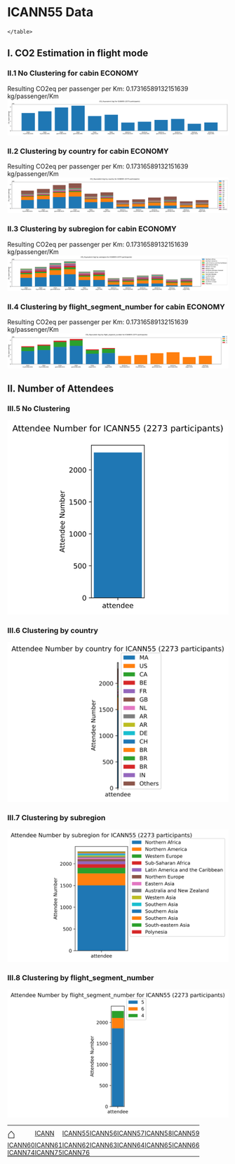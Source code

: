 # ICANN55 Data

  <html>
  <style>
  table, th, td {
    border: 0px none;
    padding: 0px;
  }
  </style>
  <body>
    <table style="width:100%">
          <tr>
<td><a href='https://mglt.github.io/co2eq/' style='font-size: 30px; text-decoration: none' >⌂</a></td>
<td><a href='https://mglt.github.io/co2eq/ICANN/ICANN'>ICANN</a></td>
<td><a href='https://mglt.github.io/co2eq/ICANN/ICANN55'>ICANN55</a></td>
<td><a href='https://mglt.github.io/co2eq/ICANN/ICANN56'>ICANN56</a></td>
<td><a href='https://mglt.github.io/co2eq/ICANN/ICANN57'>ICANN57</a></td>
<td><a href='https://mglt.github.io/co2eq/ICANN/ICANN58'>ICANN58</a></td>
<td><a href='https://mglt.github.io/co2eq/ICANN/ICANN59'>ICANN59</a></td>
      </tr>
      <tr>
<td><a href='https://mglt.github.io/co2eq/ICANN/ICANN60'>ICANN60</a></td>
<td><a href='https://mglt.github.io/co2eq/ICANN/ICANN61'>ICANN61</a></td>
<td><a href='https://mglt.github.io/co2eq/ICANN/ICANN62'>ICANN62</a></td>
<td><a href='https://mglt.github.io/co2eq/ICANN/ICANN63'>ICANN63</a></td>
<td><a href='https://mglt.github.io/co2eq/ICANN/ICANN64'>ICANN64</a></td>
<td><a href='https://mglt.github.io/co2eq/ICANN/ICANN65'>ICANN65</a></td>
<td><a href='https://mglt.github.io/co2eq/ICANN/ICANN66'>ICANN66</a></td>
      </tr>
      <tr>
<td><a href='https://mglt.github.io/co2eq/ICANN/ICANN74'>ICANN74</a></td>
<td><a href='https://mglt.github.io/co2eq/ICANN/ICANN75'>ICANN75</a></td>
<td><a href='https://mglt.github.io/co2eq/ICANN/ICANN76'>ICANN76</a></td>
<td> </td>
<td> </td>
<td> </td>
<td> </td>
      </tr>

    </table>
  </body>
  </html>
    
## I. CO2 Estimation in flight mode

### II.1 No Clustering for cabin ECONOMY

Resulting CO2eq per passenger per Km: 0.17316589132151639 kg/passenger/Km
![](co2eq-mode_flight_distance-cluster_nbr_15-co2eq_myclimate_goclimate_ukgov-cabin_ECONOMY_AVERAGE.svg)

### II.2 Clustering by country for cabin ECONOMY

Resulting CO2eq per passenger per Km: 0.17316589132151639 kg/passenger/Km
![](co2eq-mode_flight_distance-cluster_key_country-cluster_nbr_15-co2eq_myclimate_goclimate_ukgov-cabin_ECONOMY_AVERAGE.svg)

### II.3 Clustering by subregion for cabin ECONOMY

Resulting CO2eq per passenger per Km: 0.17316589132151639 kg/passenger/Km
![](co2eq-mode_flight_distance-cluster_key_subregion-cluster_nbr_15-co2eq_myclimate_goclimate_ukgov-cabin_ECONOMY_AVERAGE.svg)

### II.4 Clustering by flight_segment_number for cabin ECONOMY

Resulting CO2eq per passenger per Km: 0.17316589132151639 kg/passenger/Km
![](co2eq-mode_flight_distance-cluster_key_flight_segment_number-cluster_nbr_15-co2eq_myclimate_goclimate_ukgov-cabin_ECONOMY_AVERAGE.svg)

## II. Number of Attendees

### III.5 No Clustering

![](co2eq-mode_attendee-cluster_nbr_15.svg)

### III.6 Clustering by country

![](co2eq-mode_attendee-cluster_key_country-cluster_nbr_15.svg)

### III.7 Clustering by subregion

![](co2eq-mode_attendee-cluster_key_subregion-cluster_nbr_15.svg)

### III.8 Clustering by flight_segment_number

![](co2eq-mode_attendee-cluster_key_flight_segment_number-cluster_nbr_15.svg)

